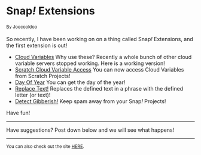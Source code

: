 <h1>Snap<i>!</i> Extensions</h1> <small>By Joecooldoo</small><br>
<br>
So recently, I have been working on on a thing called Snap<i>!</i> Extensions, and the first extension is out!

* [Cloud Variables](https://snap.berkeley.edu/snap/snap.html#present:Username=joecooldoo&ProjectName=Snap!%20Extensions) 
Why use these? Recently a whole bunch of other cloud variable servers stopped working. Here is a working version!
* [Scratch Cloud Variable Access](https://snap.berkeley.edu/snap/snap.html#present:Username=joecooldoo&ProjectName=Snap!%20Extensions) 
You can now access Cloud Variables from Scratch Projects!
* [Day Of Year](https://snap.berkeley.edu/snap/snap.html#present:Username=joecooldoo&ProjectName=Snap!%20Extensions) 
You can get the day of the year!
* [Replace Text!](https://snap.berkeley.edu/snap/snap.html#present:Username=joecooldoo&ProjectName=Snap!%20Extensions) 
Replaces the defined text in a phrase with the defined letter (or text)!
* [Detect Gibberish!](https://snap.berkeley.edu/snap/snap.html#present:Username=joecooldoo&ProjectName=Snap!%20Extensions) 
Keep spam away from your Snap<i>!</i> Projects!

Have fun!
___
Have suggestions? Post down below and we will see what happens!
___
<small>You can also check out the site [HERE](https://snap-extensions.joecooldoo.repl.co/).
